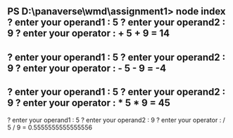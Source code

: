 PS D:\panaverse\wmd\assignment1> node index  
? enter your operand1 : 5
? enter your operand2 : 9
? enter your operator : +
5 + 9 = 14
---------------------------------
? enter your operand1 : 5
? enter your operand2 : 9
? enter your operator : -
5 - 9 = -4
---------------------------------
? enter your operand1 : 5
? enter your operand2 : 9
? enter your operator : *
5 * 9 = 45
--------------------------------
? enter your operand1 : 5
? enter your operand2 : 9
? enter your operator : / 
5 / 9 = 0.5555555555555556